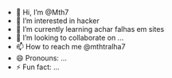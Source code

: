 - 👋 Hi, I’m @Mth7
- 👀 I’m interested in hacker
- 🌱 I’m currently learning achar falhas em sites
- 💞️ I’m looking to collaborate on ...
- 📫 How to reach me @mthtralha7
- 😄 Pronouns: ...
- ⚡ Fun fact: ...

<!---
Mth7et/Mth7et is a ✨ special ✨ repository because its `README.md` (this file) appears on your GitHub profile.
You can click the Preview link to take a look at your changes.
--->
